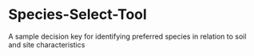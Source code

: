 # Species-Select-Tool
A sample decision key for identifying preferred species in relation to soil and site characteristics
